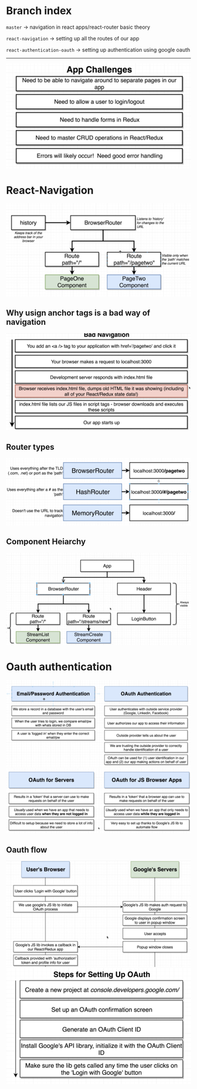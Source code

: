 # Branch index

`master` -> navigation in react apps/react-router basic theory

`react-navigation` -> setting up all the routes of our app

`react-authentication-oauth` -> setting up authentication using google oauth

<hr>

<img src='./README.assets/Screenshot 2020-10-01 150518.png'>

# React-Navigation

<img src='./README.assets/Screenshot 2020-10-01 155303.png'>

## Why usign anchor tags is a bad way of navigation

<img src='./README.assets/Screenshot 2020-10-01 173628.png'>

## Router types

<img src='./README.assets/router types.png'>

## Component Heiarchy

<img src='./README.assets/header.png'>

# Oauth authentication

<img src='./README.assets/oauthdiff.png'>
<img src='./README.assets/Screenshot 2020-10-02 200704.png'>

## Oauth flow

<img src='./README.assets/oauthflow1.png'>

<img src='./README.assets/oauthsteps.png'>

